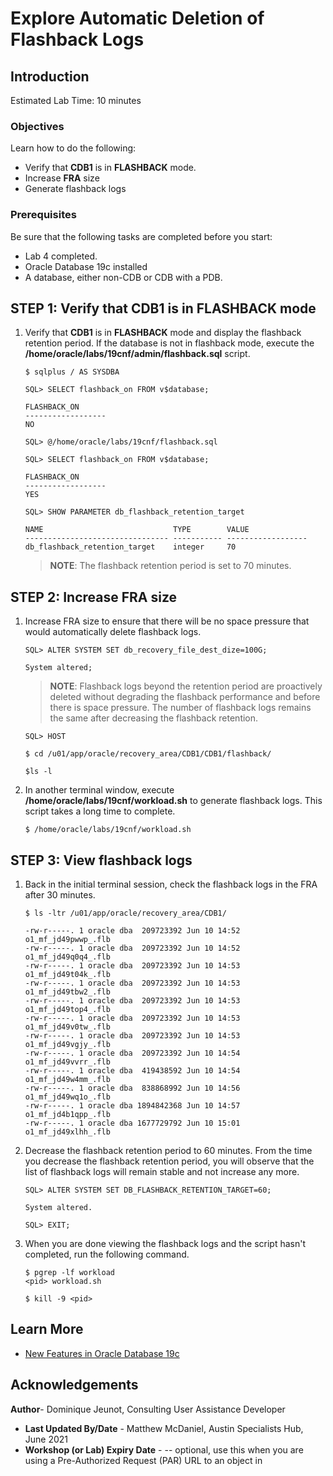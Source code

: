 
# Explore Automatic Deletion of Flashback Logs

## Introduction

Estimated Lab Time: 10 minutes

### Objectives

Learn how to do the following:

- Verify that **CDB1** is in **FLASHBACK** mode.
- Increase **FRA** size
- Generate flashback logs



### Prerequisites

Be sure that the following tasks are completed before you start:

- Lab 4 completed.
- Oracle Database 19c installed
- A database, either non-CDB or CDB with a PDB.


## **STEP 1**: Verify that **CDB1** is in **FLASHBACK** mode

1. Verify that **CDB1** is in **FLASHBACK** mode and display the flashback retention period. If the database is not in flashback mode, execute the **/home/oracle/labs/19cnf/admin/flashback.sql** script.

    ```
    $ sqlplus / AS SYSDBA
    ```

    ```
    SQL> SELECT flashback_on FROM v$database;

    FLASHBACK_ON
    ------------------
    NO
    ```

    ```
    SQL> @/home/oracle/labs/19cnf/flashback.sql
    ```

    ```
    SQL> SELECT flashback_on FROM v$database;

    FLASHBACK_ON
    ------------------
    YES 
    ```

    ```
    SQL> SHOW PARAMETER db_flashback_retention_target

    NAME                             TYPE        VALUE
    -------------------------------- ----------- ------------------
    db_flashback_retention_target    integer     70
    ```
    >**NOTE**: The flashback retention period is set to 70 minutes.
## **STEP 2**: Increase **FRA** size

1. Increase FRA size to ensure that there will be no space pressure that would automatically delete flashback logs.
    
    ```
    SQL> ALTER SYSTEM SET db_recovery_file_dest_dize=100G;

    System altered;
    ```
    >**NOTE**: Flashback logs beyond the retention period are proactively deleted without degrading the flashback performance and before there is space pressure. The number of flashback logs remains the same after decreasing the flashback retention.

    ```
    SQL> HOST

    $ cd /u01/app/oracle/recovery_area/CDB1/CDB1/flashback/

    $ls -l
    ```

2. In another terminal window, execute **/home/oracle/labs/19cnf/workload.sh** to generate flashback logs. This script takes a long time to complete.

    ```
    $ /home/oracle/labs/19cnf/workload.sh
    ```
## **STEP 3**: View flashback logs
1. Back in the initial terminal session, check the flashback logs in the FRA after 30 minutes. 
    ```
    $ ls -ltr /u01/app/oracle/recovery_area/CDB1/

    -rw-r-----. 1 oracle dba  209723392 Jun 10 14:52 o1_mf_jd49pwwp_.flb
    -rw-r-----. 1 oracle dba  209723392 Jun 10 14:52 o1_mf_jd49q0q4_.flb
    -rw-r-----. 1 oracle dba  209723392 Jun 10 14:53 o1_mf_jd49t04k_.flb
    -rw-r-----. 1 oracle dba  209723392 Jun 10 14:53 o1_mf_jd49tbw2_.flb
    -rw-r-----. 1 oracle dba  209723392 Jun 10 14:53 o1_mf_jd49top4_.flb
    -rw-r-----. 1 oracle dba  209723392 Jun 10 14:53 o1_mf_jd49v0tw_.flb
    -rw-r-----. 1 oracle dba  209723392 Jun 10 14:53 o1_mf_jd49vgjy_.flb
    -rw-r-----. 1 oracle dba  209723392 Jun 10 14:54 o1_mf_jd49vvrr_.flb
    -rw-r-----. 1 oracle dba  419438592 Jun 10 14:54 o1_mf_jd49w4mm_.flb
    -rw-r-----. 1 oracle dba  838868992 Jun 10 14:56 o1_mf_jd49wq1o_.flb
    -rw-r-----. 1 oracle dba 1894842368 Jun 10 14:57 o1_mf_jd4b1qpp_.flb
    -rw-r-----. 1 oracle dba 1677729792 Jun 10 15:01 o1_mf_jd49xlhh_.flb
    ```

2. Decrease the flashback retention period to 60 minutes. From the time you decrease the flashback retention period, you will observe that the list of flashback logs will remain stable and not increase any more. 

    ```
    SQL> ALTER SYSTEM SET DB_FLASHBACK_RETENTION_TARGET=60;

    System altered.

    SQL> EXIT;
    ```
3. When you are done viewing the flashback logs and the script hasn't completed, run the following command.

    ```
    $ pgrep -lf workload
    <pid> workload.sh

    $ kill -9 <pid>
    ```



## Learn More

- [New Features in Oracle Database 19c](https://docs.oracle.com/en/database/oracle/oracle-database/19/newft/preface.html#GUID-E012DF0F-432D-4C03-A4C8-55420CB185F3)


## Acknowledgements

**Author**- Dominique Jeunot, Consulting User Assistance Developer
* **Last Updated By/Date** - Matthew McDaniel, Austin Specialists Hub, June 2021
* **Workshop (or Lab) Expiry Date** - <Month Year> -- optional, use this when you are using a Pre-Authorized Request (PAR) URL to an object in
